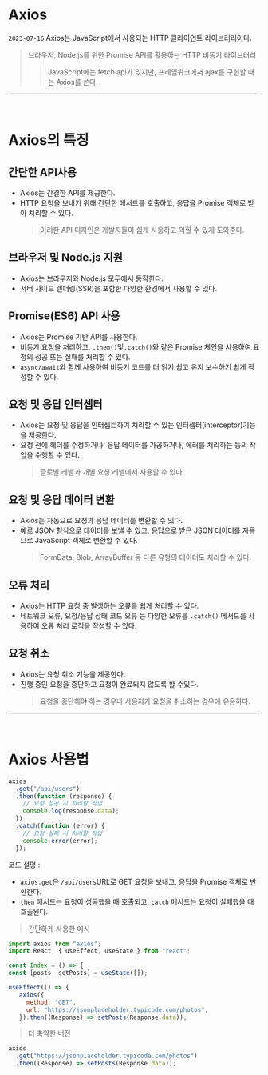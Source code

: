# Axios

`2023-07-16`
Axios는 JavaScript에서 사용되는 HTTP 클라이언트 라이브러리이다.

> 브라우저, Node.js를 위한 Promise API를 활용하는 HTTP 비동기 라이브러리
>
> > JavaScript에는 fetch api가 있지만, 프레임워크에서 ajax를 구현할 때는 Axios를 쓴다.

---

<br>

# Axios의 특징

## 간단한 API사용

- Axios는 간결한 API를 제공한다.
- HTTP 요청을 보내기 위해 간단한 메서드를 호출하고, 응답을 Promise 객체로 받아 처리할 수 있다.
  > 이러한 API 디자인은 개발자들이 쉽게 사용하고 익힐 수 있게 도와준다.

## 브라우저 및 Node.js 지원

- Axios는 브라우저와 Node.js 모두에서 동작한다.
- 서버 사이드 렌더링(SSR)을 포함한 다양한 환경에서 사용할 수 있다.

## Promise(ES6) API 사용

- Axios는 Promise 기반 API를 사용한다.
- 비동기 요청을 처리하고, `.them()`및`.catch()`와 같은 Promise 체인을 사용하여 요청의 성공 또는 실패를 처리할 수 있다.
- `async/await`와 함께 사용하여 비동기 코드를 더 읽기 쉽고 유지 보수하기 쉽게 작성할 수 있다.

## 요청 및 응답 인터셉터

- Axios는 요청 및 응답을 인터셉트하여 처리할 수 있는 인터셉터(interceptor)기능을 제공한다.
- 요청 전에 헤더를 수정하거나, 응답 데이터를 가공하거나, 에러를 처리하는 등의 작업을 수행할 수 있다.
  > 글로벌 레벨과 개별 요청 레벨에서 사용할 수 있다.

## 요청 및 응답 데이터 변환

- Axios는 자동으로 요청과 응답 데이터를 변환할 수 있다.
- 예로 JSON 형식으로 데이터를 보낼 수 있고, 응답으로 받은 JSON 데이터를 자동으로 JavaScript 객체로 변환할 수 있다.
  > FormData, Blob, ArrayBuffer 등 다른 유형의 데이터도 처리할 수 있다.

## 오류 처리

- Axios는 HTTP 요청 중 발생하는 오류를 쉽게 처리할 수 있다.
- 네트워크 오류, 요청/응답 상태 코드 오류 등 다양한 오류를 `.catch()` 메서드를 사용하여 오류 처리 로직을 작성할 수 있다.

## 요청 취소

- Axios는 요청 취소 기능을 제공한다.
- 진행 중인 요청을 중단하고 요청이 완료되지 않도록 할 수있다.
  > 요청을 중단해야 하는 경우나 사용자가 요청을 취소하는 경우에 유용하다.

---

<br>

# Axios 사용법

```jsx
axios
  .get("/api/users")
  .then(function (response) {
    // 요청 성공 시 처리할 작업
    console.log(response.data);
  })
  .catch(function (error) {
    // 요청 실패 시 처리할 작업
    console.error(error);
  });
```

코드 설명 :

- `axios.get`은 `/api/users`URL로 GET 요청을 보내고, 응답을 Promise 객체로 반환한다.
- `then` 메서드는 요청이 성공했을 때 호출되고, `catch` 메서드는 요청이 실패했을 때 호출된다.

> 간단하게 사용한 예시

```jsx
import axios from "axios";
import React, { useEffect, useState } from "react";

const Index = () => {
const [posts, setPosts] = useState([]);

useEffect(() => {
   axios({
     method: "GET",
     url: "https://jsonplaceholder.typicode.com/photos",
   }).then((Response) => setPosts(Response.data));
```

> 더 축약한 버전

```jsx
axios
  .get("https://jsonplaceholder.typicode.com/photos")
  .then((Response) => setPosts(Response.data));
```
